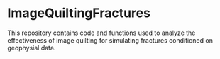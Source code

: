 # ImageQuiltingFractures

This repository contains code and functions used to analyze the effectiveness 
of image quilting for simulating fractures conditioned on geophysial data.
